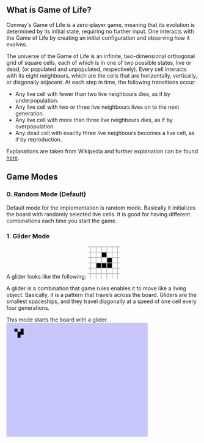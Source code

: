 
## What is Game of Life?

Conway's Game of Life is a zero-player game, meaning that its evolution is determined by its initial state, requiring no further input. One interacts with the Game of Life by creating an initial configuration and observing how it evolves. 

The universe of the Game of Life is an infinite, two-dimensional orthogonal grid of square cells, each of which is in one of two possible states, live or dead, (or populated and unpopulated, respectively). Every cell interacts with its eight neighbours, which are the cells that are horizontally, vertically, or diagonally adjacent. At each step in time, the following transitions occur:

* Any live cell with fewer than two live neighbours dies, as if by underpopulation.
* Any live cell with two or three live neighbours lives on to the next generation.
* Any live cell with more than three live neighbours dies, as if by overpopulation.
* Any dead cell with exactly three live neighbours becomes a live cell, as if by reproduction.

Explanations are taken from Wikipedia and further explanation can be found [here](https://en.wikipedia.org/wiki/Conway%27s_Game_of_Life).


## Game Modes

### 0. Random Mode (Default)

Default mode for the implementation is random mode. Basically it initializes the board with randomly selected live cells. It is good for having different combinations each time you start the game. 

### 1. Glider Mode
A glider looks like the following: 
![glider_wikipedia](https://github.com/safakozdek/Game-of-Life/blob/master/Visuals/glider_wikipedia.gif)

A glider is a combination that game rules enables it to move like a living object. Basically, it is a pattern that travels across the board. Gliders are the smallest spaceships, and they travel diagonally at a speed of one cell every four generations. 

This mode starts the board with a glider.   
![glider](https://github.com/safakozdek/Game-of-Life/blob/master/Visuals/glider.gif)
